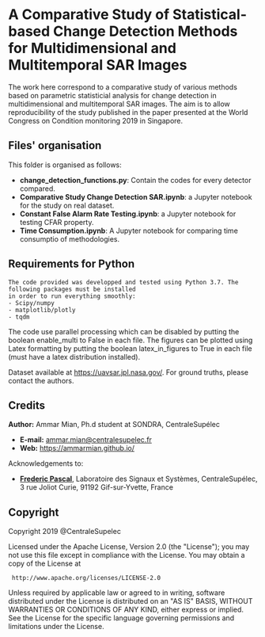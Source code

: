 # A Comparative Study of Statistical-based Change Detection Methods for Multidimensional and Multitemporal SAR Images

The work here correspond to a comparative study of various methods based on parametric statisticial analysis for change detection in multidimensional and multitemporal SAR images.
The aim is to allow reproducibility of the study published in the paper presented at the World Congress on Condition monitoring 2019 in Singapore.

## Files' organisation

This folder is organised as follows:
- **change_detection_functions.py**: Contain the codes for every detector compared.
- **Comparative Study Change Detection SAR.ipynb**: a Jupyter notebook for the study on real dataset.
- **Constant False Alarm Rate Testing.ipynb**: a Jupyter notebook for testing CFAR property.
- **Time Consumption.ipynb**: A Jupyter notebook for comparing time consumptio of methodologies.

## Requirements for Python
	The code provided was developped and tested using Python 3.7. The following packages must be installed 
	in order to run everything smoothly:
	- Scipy/numpy
	- matplotlib/plotly
	- tqdm

The code use parallel processing which can be disabled by putting the boolean enable_multi to False in each file.
The figures can be plotted using Latex formatting by putting the boolean latex_in_figures to True in each file (must have a latex distribution installed).

Dataset available at https://uavsar.jpl.nasa.gov/. For ground truths, please contact the authors.

## Credits
**Author:** Ammar Mian, Ph.d student at SONDRA, CentraleSupélec
 - **E-mail:** ammar.mian@centralesupelec.fr
 - **Web:** https://ammarmian.github.io/
 
 Acknowledgements to:
 - [**Frederic Pascal**](http://fredericpascal.blogspot.com/), Laboratoire des Signaux et Systèmes, CentraleSupélec, 3 rue Joliot Curie, 91192 Gif-sur-Yvette, France

## Copyright
 
 Copyright 2019 @CentraleSupelec

 Licensed under the Apache License, Version 2.0 (the "License");
 you may not use this file except in compliance with the License.
 You may obtain a copy of the License at

     http://www.apache.org/licenses/LICENSE-2.0

 Unless required by applicable law or agreed to in writing, software
 distributed under the License is distributed on an "AS IS" BASIS,
 WITHOUT WARRANTIES OR CONDITIONS OF ANY KIND, either express or implied.
 See the License for the specific language governing permissions and
 limitations under the License.